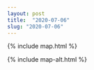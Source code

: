 ```yaml
---
layout: post
title:  "2020-07-06"
slug: "2020-07-06"
---
```

{% include map.html %}

{% include map-alt.html %}

